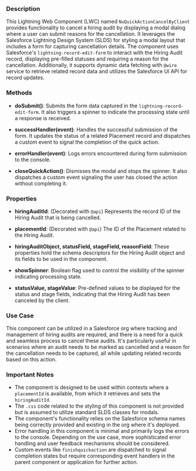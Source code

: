 ### Description

This Lightning Web Component (LWC) named `NuQuickActionCancelByClient` provides functionality to cancel a hiring audit by displaying a modal dialog where a user can submit reasons for the cancellation. It leverages the Salesforce Lightning Design System (SLDS) for styling a modal layout that includes a form for capturing cancellation details. The component uses Salesforce's `lightning-record-edit-form` to interact with the Hiring Audit record, displaying pre-filled statuses and requiring a reason for the cancellation. Additionally, it supports dynamic data fetching with `@wire` service to retrieve related record data and utilizes the Salesforce UI API for record updates.

### Methods

- **doSubmit()**: Submits the form data captured in the `lightning-record-edit-form`. It also triggers a spinner to indicate the processing state until a response is received.

- **successHandler(event)**: Handles the successful submission of the form. It updates the status of a related Placement record and dispatches a custom event to signal the completion of the quick action.

- **errorHandler(event)**: Logs errors encountered during form submission to the console.

- **closeQuickAction()**: Dismisses the modal and stops the spinner. It also dispatches a custom event signaling the user has closed the action without completing it.

### Properties

- **hiringAuditId**: (Decorated with `@api`) Represents the record ID of the Hiring Audit that is being cancelled.

- **placementId**: (Decorated with `@api`) The ID of the Placement related to the Hiring Audit.

- **hiringAuditObject, statusField, stageField, reasonField**: These properties hold the schema descriptors for the Hiring Audit object and its fields to be used in the component.

- **showSpinner**: Boolean flag used to control the visibility of the spinner indicating processing state.

- **statusValue, stageValue**: Pre-defined values to be displayed for the status and stage fields, indicating that the Hiring Audit has been canceled by the client.

### Use Case

This component can be utilized in a Salesforce org where tracking and management of hiring audits are required, and there is a need for a quick and seamless process to cancel these audits. It's particularly useful in scenarios where an audit needs to be marked as cancelled and a reason for the cancellation needs to be captured, all while updating related records based on this action.

### Important Notes

- The component is designed to be used within contexts where a `placementId` is available, from which it retrieves and sets the `hiringAuditId`.
- The `.css` code related to the styling of this component is not provided but is assumed to utilize standard SLDS classes for modals.
- The component's functionality relies on the Salesforce schema names being correctly provided and existing in the org where it's deployed.
- Error handling in this component is minimal and primarily logs the errors to the console. Depending on the use case, more sophisticated error handling and user feedback mechanisms should be considered.
- Custom events like `finishquickaction` are dispatched to signal completion states but require corresponding event handlers in the parent component or application for further action.